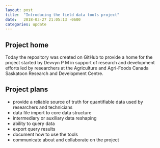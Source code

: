 ```yaml
---
layout: post
title:  "Introducing the field data tools project"
date:   2018-03-27 21:05:13 -0600
categories: update
---
```

## Project home

Today the repository was created on GitHub to provide a home for the project started by Devvyn P M
in support of research and development efforts led by researchers at the Agriculture and Agri-Foods
Canada Saskatoon Research and Development Centre.

## Project plans

- provide a reliable source of truth for quantifiable data used by researchers and technicians
- data file import to core data structure
- intermediary or auxiliary data reshaping
- ability to query data
- export query results
- document how to use the tools
- communicate about and collaborate on the project
